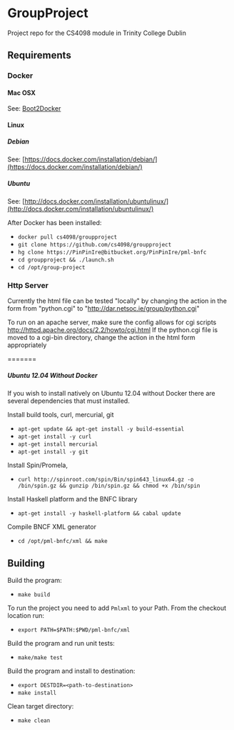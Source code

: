 # GroupProject
Project repo for the CS4098 module in Trinity College Dublin

## Requirements

### Docker

#### Mac OSX

See: [Boot2Docker](https://github.com/boot2docker/boot2docker)

#### Linux

##### Debian
See: [https://docs.docker.com/installation/debian/](https://docs.docker.com/installation/debian/)

##### Ubuntu
See: [http://docs.docker.com/installation/ubuntulinux/](http://docs.docker.com/installation/ubuntulinux/)

After Docker has been installed:

* ```docker pull cs4098/groupproject```
* ```git clone https://github.com/cs4098/groupproject```
* ```hg clone https://PinPinIre@bitbucket.org/PinPinIre/pml-bnfc```
* ```cd groupproject && ./launch.sh```
* ```cd /opt/group-project```

### Http Server
Currently the html file can be tested "locally" by changing the action in the form from "python.cgi" to "http://dar.netsoc.ie/group/python.cgi"

To run on an apache server, make sure the config allows for cgi scripts http://httpd.apache.org/docs/2.2/howto/cgi.html
If the python.cgi file is moved to a cgi-bin directory, change the action in the html form appropriately

=======
##### Ubuntu 12.04 Without Docker
If you wish to install natively on Ubuntu 12.04 without Docker there are several dependencies that must installed.

Install build tools, curl, mercurial, git
* ```apt-get update && apt-get install -y build-essential```
* ```apt-get install -y curl```
* ```apt-get install mercurial```
* ```apt-get install -y git```

Install Spin/Promela,
* ```curl http://spinroot.com/spin/Bin/spin643_linux64.gz -o /bin/spin.gz && gunzip /bin/spin.gz && chmod +x /bin/spin```

Install Haskell platform and the BNFC library
* ```apt-get install -y haskell-platform && cabal update```

Compile BNCF XML generator
* ```cd /opt/pml-bnfc/xml && make```


## Building
Build the program:
* ```make build```

To run the project you need to add ```Pmlxml``` to your Path. From the checkout location run:
* ```export PATH=$PATH:$PWD/pml-bnfc/xml```

Build the program and run unit tests:
* ```make/make test```

Build the program and install to destination:
* ```export DESTDIR=<path-to-destination>```
* ```make install```

Clean target directory:
* ```make clean```
